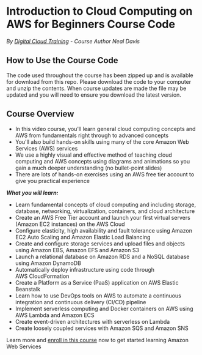 # Introduction to Cloud Computing on AWS for Beginners Course Code
*By [Digital Cloud Training](https://digitalcloud.training/) - Course Author Neal Davis*

## How to Use the Course Code

The code used throughout the course has been zipped up and is available for download from this repo. Please download the code to your computer and unzip the contents. When course updates are made the file may be updated and you will need to ensure you download the latest version.

## Course Overview

- In this video course, you'll learn general cloud computing concepts and AWS from fundamentals right through to advanced concepts
- You'll also build hands-on skills using many of the core Amazon Web Services (AWS) services
- We use a highly visual and effective method of teaching cloud computing and AWS concepts using diagrams and animations so you gain a much deeper understanding (no bullet-point slides)
- There are lots of hands-on exercises using an AWS free tier account to give you practical experience

***What you will learn:***

- Learn fundamental concepts of cloud computing and including storage, database, networking, virtualization, containers, and cloud architecture
- Create an AWS Free Tier account and launch your first virtual servers (Amazon EC2 instances) on the AWS Cloud
- Configure elasticity, high availability and fault tolerance using Amazon EC2 Auto Scaling and Amazon Elastic Load Balancing
- Create and configure storage services and upload files and objects using Amazon EBS, Amazon EFS and Amazon S3
- Launch a relational database on Amazon RDS and a NoSQL database using Amazon DynamoDB
- Automatically deploy infrastructure using code through AWS CloudFormation
- Create a Platform as a Service (PaaS) application on AWS Elastic Beanstalk
- Learn how to use DevOps tools on AWS to automate a continuous integration and continuous delivery (CI/CD) pipeline
- Implement serverless computing and Docker containers on AWS using AWS Lambda and Amazon ECS
- Create event-driven architectures with serverless on Lambda
- Create loosely coupled services with Amazon SQS and Amazon SNS

Learn more and [enroll in this course](https://digitalcloud.training/cloud-computing-on-aws-for-beginners/) now to get started learning Amazon Web Services
